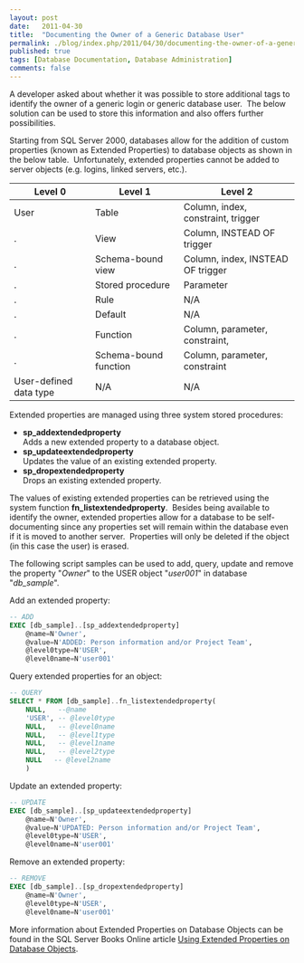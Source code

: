 ```yaml
---
layout: post
date:   2011-04-30
title:  "Documenting the Owner of a Generic Database User"
permalink: ./blog/index.php/2011/04/30/documenting-the-owner-of-a-generic-database-user/
published: true
tags: [Database Documentation, Database Administration]
comments: false
---
```

A developer asked about whether it was possible to store additional tags to identify the owner of a generic login or generic database user.  The below solution can be used to store this information and also offers further possibilities.

Starting from SQL Server 2000, databases allow for the addition of custom properties (known as Extended Properties) to database objects as shown in the below table.  Unfortunately, extended properties cannot be added to server objects (e.g. logins, linked servers, etc.).

Level 0 | Level 1 | Level 2
------- | ------- | --------
User    | Table   | Column, index, constraint, trigger
.       | View    | Column, INSTEAD OF trigger
.       | Schema-bound view | Column, index, INSTEAD OF trigger
.       | Stored procedure | Parameter
.       | Rule    | N/A
.       | Default | N/A
.       | Function | Column, parameter, constraint,
.       | Schema-bound function | Column, parameter, constraint
User-defined data type | N/A | N/A

Extended properties are managed using three system stored procedures:

* **sp_addextendedproperty**  
Adds a new extended property to a database object.
* **sp_updateextendedproperty**  
Updates the value of an existing extended property.
* **sp_dropextendedproperty**  
Drops an existing extended property.

The values of existing extended properties can be retrieved using the system function **fn_listextendedproperty**.  Besides being available to identify the owner, extended properties allow for a database to be self-documenting since any properties set will remain within the database even if it is moved to another server.  Properties will only be deleted if the object (in this case the user) is erased.

The following script samples can be used to add, query, update and remove the property "_Owner_" to the USER object "_user001_" in database "_db_sample_".

Add an extended property:

``` sql
-- ADD
EXEC [db_sample]..[sp_addextendedproperty]
    @name=N'Owner',
    @value=N'ADDED: Person information and/or Project Team',
    @level0type=N'USER',
    @level0name=N'user001'
```

Query extended properties for an object:

``` sql
-- QUERY
SELECT * FROM [db_sample]..fn_listextendedproperty(
    NULL,   --@name
    'USER', -- @level0type
    NULL,   -- @level0name
    NULL,   -- @level1type
    NULL,   -- @level1name
    NULL,   -- @level2type
    NULL   -- @level2name
    )
```

Update an extended property:

``` sql
-- UPDATE
EXEC [db_sample]..[sp_updateextendedproperty]
    @name=N'Owner',
    @value=N'UPDATED: Person information and/or Project Team',
    @level0type=N'USER',
    @level0name=N'user001'
```

Remove an extended property:

``` sql
-- REMOVE
EXEC [db_sample]..[sp_dropextendedproperty]
    @name=N'Owner',
    @level0type=N'USER',
    @level0name=N'user001'
```

More information about Extended Properties on Database Objects can be found in the SQL Server Books Online article [Using Extended Properties on Database Objects](http://msdn.microsoft.com/en-us/library/ms190243.aspx).
